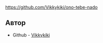 https://github.com/Vikkykiki/ono-tebe-nado


## Автор 

- Github - [Vikkykiki](https://github.com/Vikkykiki)
